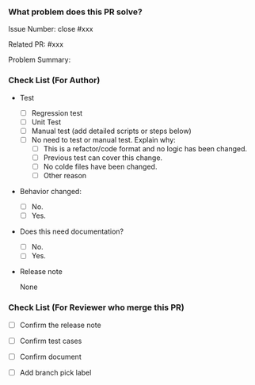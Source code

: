 ### What problem does this PR solve?
<!--
You need to clearly describe your PR in this part:

1. What problem was fixed (it's best to include specific error reporting information). How it was fixed.
2. Which behaviors were modified. What was the previous behavior, what is it now, why was it modified, and what possible impacts might there be.
3. What features were added. Why this function was added.
4. Which codes were refactored and why this part of the code was refactored.
5. Which functions were optimized and what is the difference before and after the optimization.

The description of the PR needs to enable reviewers to quickly and clearly understand the logic of the code modification.
-->

<!--
If there are related issues, please fill in the issue number.
- If you want the issue to be closed after the PR is merged, please use "close #12345". Otherwise, use "ref #12345"
-->
Issue Number: close #xxx

<!--
If this PR is followup a preivous PR, for example, fix the bug that introduced by a related PR,
link the PR here
-->
Related PR: #xxx

Problem Summary:

### Check List (For Author)

- Test <!-- At least one of them must be included. -->

    - [ ] Regression test
    - [ ] Unit Test
    - [ ] Manual test (add detailed scripts or steps below)
    - [ ] No need to test or manual test. Explain why:
        - [ ] This is a refactor/code format and no logic has been changed.
        - [ ] Previous test can cover this change.
        - [ ] No colde files have been changed.
        - [ ] Other reason <!-- Add your reason?  -->

- Behavior changed:

    - [ ] No.
    - [ ] Yes. <!-- Explain the behavior change -->

- Does this need documentation?

    - [ ] No.
    - [ ] Yes. <!-- Add document PR link here. eg: https://github.com/apache/doris-website/pull/1214 -->

- Release note

    <!-- bugfix, feat, behavior changed need a release note -->
    <!-- Add one line release note for this PR. -->
    None

### Check List (For Reviewer who merge this PR)

- [ ] Confirm the release note
- [ ] Confirm test cases
- [ ] Confirm document
- [ ] Add branch pick label <!-- Add branch pick label that this PR should merge into -->

